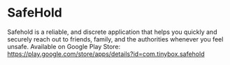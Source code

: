# SafeHold
 Safehold is a reliable, and discrete application that helps you quickly and securely reach out to friends, family, and the authorities whenever you feel unsafe.
Available on Google Play Store: https://play.google.com/store/apps/details?id=com.tinybox.safehold

